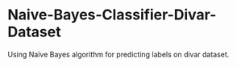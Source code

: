 # Naive-Bayes-Classifier-Divar-Dataset
Using Naïve Bayes algorithm for predicting labels on divar dataset.
